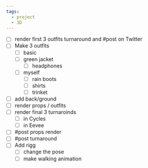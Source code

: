 ```yaml
---
tags:
  - project
  - 3D
---
```

- [ ] render first 3 outfits turnaround and #post on Twitter
- [ ] Make 3 outfits
	- [ ] basic
	- [ ] green jacket
		- [ ] headphones
	- [ ] myself
		- [ ] rain boots
		- [ ] shirts
		- [ ] trinket
- [ ] add back/ground
- [ ] render props / outfits
- [ ] render final 3 turnaroinds
	- [ ] in Cycles
	- [ ] in Eevee
- [ ] #post props render
- [ ] #post turnaround
- [ ] Add rigg
	- [ ] change the pose
	- [ ] make walking animation